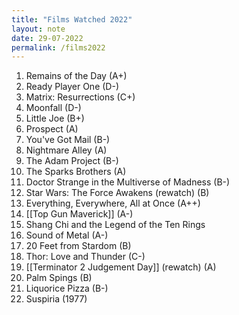 ```yaml
---
title: "Films Watched 2022"
layout: note
date: 29-07-2022
permalink: /films2022
---
```


1.  Remains of the Day (A+)
2.  Ready Player One (D-)
3.  Matrix: Resurrections (C+)
4.  Moonfall (D-)
5.  Little Joe (B+)
6.  Prospect (A)
7.  You've Got Mail (B-)
8.  Nightmare Alley (A)
9.  The Adam Project (B-)
10. The Sparks Brothers (A)
11. Doctor Strange in the Multiverse of Madness (B-)
12. Star Wars: The Force Awakens (rewatch) (B)
13. Everything, Everywhere, All at Once (A++)
14. [[Top Gun Maverick]] (A-)
15. Shang Chi and the Legend of the Ten Rings
16. Sound of Metal (A-)
17. 20 Feet from Stardom (B)
18. Thor: Love and Thunder (C-)
19. [[Terminator 2 Judgement Day]] (rewatch) (A)
20. Palm Spings (B) 
21. Liquorice Pizza (B-)
22. Suspiria (1977)